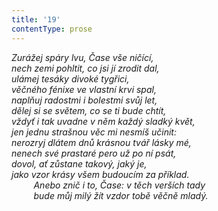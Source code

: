 ```yaml
---
title: '19'
contentType: prose
---
```


_Zurážej spáry lvu, Čase vše ničící,  
nech zemi pohltit, co jsi jí zrodit dal,  
ulámej tesáky divoké tygřici,  
věčného fénixe ve vlastní krvi spal,  
naplňuj radostmi i bolestmi svůj let,  
dělej si se světem, co se ti bude chtít,  
vždyť i tak uvadne v něm každý sladký květ,  
jen jednu strašnou věc mi nesmíš učinit:  
nerozryj dlátem dnů krásnou tvář lásky mé,  
nenech své prastaré pero už po ní psát,  
dovol, ať zůstane takový, jaký je,  
jako vzor krásy všem budoucím za příklad.  
         Anebo znič i to, Čase: v těch verších tady  
         bude můj milý žít vzdor tobě věčně mladý._
